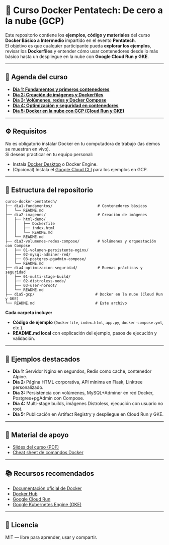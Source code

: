 # 🐳 Curso Docker Pentatech: De cero a la nube (GCP)

Este repositorio contiene los **ejemplos, código y materiales** del curso **Docker Básico a Intermedio** impartido en el evento **Pentatech**.  
El objetivo es que cualquier participante pueda **explorar los ejemplos**, revisar los **Dockerfiles** y entender cómo usar contenedores desde lo más básico hasta un despliegue en la nube con **Google Cloud Run y GKE**.

---

## 📅 Agenda del curso

- **[Día 1: Fundamentos y primeros contenedores](./dia1-fundamentos/)**  
- **[Día 2: Creación de imágenes y Dockerfiles](./dia2-imagenes/)**  
- **[Día 3: Volúmenes, redes y Docker Compose](./dia3-volumenes-redes-compose/)**  
- **[Día 4: Optimización y seguridad en contenedores](./dia4-optimizacion-seguridad/)**  
- **[Día 5: Docker en la nube con GCP (Cloud Run y GKE)](./dia5-gcp/)**  

---

## ⚙️ Requisitos

No es obligatorio instalar Docker en tu computadora de trabajo (las demos se muestran en vivo).  
Si deseas practicar en tu equipo personal:
- Instala [Docker Desktop](https://docs.docker.com/get-docker/) o Docker Engine.
- (Opcional) Instala el [Google Cloud CLI](https://cloud.google.com/sdk/docs/install) para los ejemplos en GCP.

---

## 📂 Estructura del repositorio

```
curso-docker-pentatech/
├── dia1-fundamentos/                    # Contenedores básicos
│   └── README.md
├── dia2-imagenes/                       # Creación de imágenes
│   ├── html-demo/
│   │   ├── Dockerfile
│   │   ├── index.html
│   │   └── README.md
│   └── README.md
├── dia3-volumenes-redes-compose/        # Volúmenes y orquestación con Compose
│   ├── 01-volumen-persistente-nginx/
│   ├── 02-mysql-adminer-red/
│   ├── 03-postgres-pgadmin-compose/
│   └── README.md
├── dia4-optimizacion-seguridad/         # Buenas prácticas y seguridad
│   ├── 01-multi-stage-build/
│   ├── 02-distroless-node/
│   ├── 03-user-noroot/
│   └── README.md
├── dia5-gcp/                           # Docker en la nube (Cloud Run y GKE)
└── README.md                           # Este archivo
```

**Cada carpeta incluye:**
- **Código de ejemplo** (`Dockerfile`, `index.html`, `app.py`, `docker-compose.yml`, etc.).
- **README.md local** con explicación del ejemplo, pasos de ejecución y validación.

---

## 🚀 Ejemplos destacados

- **Día 1:** Servidor Nginx en segundos, Redis como cache, contenedor Alpine.  
- **Día 2:** Página HTML corporativa, API mínima en Flask, Linktree personalizado.  
- **Día 3:** Persistencia con volúmenes, MySQL+Adminer en red Docker, Postgres+pgAdmin con Compose.  
- **Día 4:** Multi-stage builds, imágenes Distroless, ejecución con usuario no root.  
- **Día 5:** Publicación en Artifact Registry y despliegue en Cloud Run y GKE.  

---

## 📑 Material de apoyo

- [Slides del curso (PDF)](./slides/Curso-Docker.pdf)  
- [Cheat sheet de comandos Docker](./cheatsheet-docker.pdf)

---

## 📚 Recursos recomendados

- [Documentación oficial de Docker](https://docs.docker.com/)  
- [Docker Hub](https://hub.docker.com/)  
- [Google Cloud Run](https://cloud.google.com/run)  
- [Google Kubernetes Engine (GKE)](https://cloud.google.com/kubernetes-engine)

---

## 📜 Licencia

MIT — libre para aprender, usar y compartir.